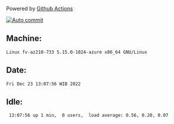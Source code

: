 Powered by [Github Actions](https://github.com/features/actions)

[![Auto commit](https://github.com/hiage/workstation/workflows/Auto%20commit/badge.svg)](https://github.com/hiage/workstation/actions?query=workflow%3A%22Auto+commit%22)

## Machine:
```
Linux fv-az210-733 5.15.0-1024-azure x86_64 GNU/Linux
```
## Date:
```
Fri Dec 23 13:07:56 WIB 2022
```
## Idle:
```
 13:07:56 up 1 min,  0 users,  load average: 0.56, 0.20, 0.07
```
